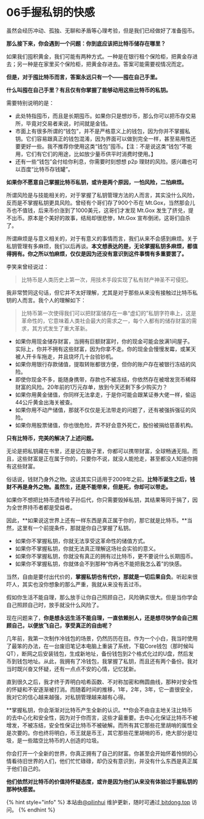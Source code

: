 # 06手握私钥的快感

虽然会经历冲动、孤独、无聊和矛盾等心理考验，但是我们已经做好了准备囤币。

**那么接下来，你会遇到一个问题：你到底应该把比特币储存在哪里？**

如果我们囤积黄金，我们可能有两种方式。一种是在银行租个保险柜，把黄金存进去；另一种是在家里买个保险柜，把黄金存进去。答案可能需要视情况而定。

**但是，对于囤比特币而言，答案永远只有一个——囤在自己手里。**

**什么叫囤在自己手里？有且仅有你掌握了能够动用这些比特币的私钥。**

需要特别说明的是：

* 此处特指囤币，而且是长期囤币。如果你只是想炒币，那么你可以把币存交易所，毕竟对交易者来说，时间就是金钱。
* 市面上有很多所谓的“钱包”，并不是严格意义上的钱包，因为你并不掌握私钥。它们容易跟真正的钱包混淆，因为界面可以做到完全一样，甚至易用性还要更好一些。我不推荐你使用这类“钱包”囤币。【注：不是说这类“钱包”不能用，它们有它们的用途，比如放少量币供平时消费时使用。】
* 还有一些“钱包”会付给你利息，你需要时刻想想 p2p 理财的风险。感兴趣也可以百度“比特币存钱罐”。

**如果你不愿意自己掌握比特币私钥，或许是两个原因，一怕风险，二怕麻烦。**

所谓风险是与技能相关的，对于掌握了私钥管理方法的人而言，其实没什么风险，反而是不掌握私钥更具风险。曾经有个哥们存了900个币在 Mt.Gox，当然那会儿币也不值钱，后来币价涨到了1000美元，这哥们才发现 Mt.Gox 发生了挤兑，提不出币。原本是个美好的故事，结局却很悲惨，Mt.Gox 宣布倒闭，这哥们自杀了。

所谓麻烦是与意义相关的，对于有意义的事情而言，我们从来不会感到麻烦。关于私钥管理有多麻烦，我们以后再谈。**本文想表达的是，无论掌握私钥多麻烦，都值得拥有。你之所以怕麻烦，仅仅是因为还没有意识到这件事情有多重要罢了。**

李笑来曾经说过：

> 比特币是人类历史上第一次，用技术手段实现了私有财产神圣不可侵犯。

我非常赞同这句话，但它并不太好理解，尤其是对于那些从来没有接触过比特币私钥的人而言。我个人的理解如下：

> 比特币第一次使得我们可以把财富储存在一串“虚幻的”私钥字符串上，这是革命性的，它意味着人类社会最大的需求之一，每个人都有的储存财富的需求，其方式发生了重大革新。

* 如果你用现金储存财富，当拥有巨额财富时，你的现金可能会放满1间屋子。实际上，你并不拥有这些财富，因为你拿不走。你的现金会慢慢发霉，或某天被人开卡车拖走，并且烧坏几十台验钞机。
* 如果你用银行存款储值，提取转账都很方便，但你的账户存在被银行冻结的风险。
* 即使你现金不多，能随身携带，存款也不被冻结，你依然存在被增发货币稀释财富的风险。20年前的1万元存单，放到今天还剩下多少购买力？
* 如果你用黄金储值，你同样无法拿走，于是你可能会跟某证券大佬一样，偷运44公斤黄金出海关被查。
* 如果你用不动产储值，那就不仅仅是无法带走的问题了，还有被强拆强征的风险。
* 如果你用股票储值，你也很危险，弄不好会意外死亡，股份被捐给慈善机构。

**只有比特币，完美的解决了上述问题。**

无论是把私钥藏在书里，还是记在脑子里，你都可以携带财富，全球畅通无阻。而且，这些财富是正在属于你的，只要你不说，就没人能抢走，甚至都没人知道你拥有这些财富。

俗话说，钱财乃身外之物。这话其实只适用于2009年之前。**比特币诞生之后，钱财不再是身外之物。虽然生，还是不能带来，但是死，你却可以带走。**

如果你不想把比特币遗传给子孙后代，你只需要毁掉私钥，其结果等同于捐了，因为全世界持币者都是受益者。

因此，**如果说这世界上还有一样东西是真正属于你的，那它就是比特币。**当然，这里有一个前提条件，那就是你自己掌握了私钥。

* 如果你不掌握私钥，你就无法享受这革命性的储值方式。
* 如果你不掌握私钥，你就无法真正理解这场社会实验的意义。
* 如果你不掌握私钥，你就没有真正的拥有过比特币，更不要说什么长期囤币。
* 如果你不掌握私钥，你就体会不到那种“你再也不能把我怎么着”的快感。

当然，自由是要付出代价的，**掌握私钥也有代价，那就是一切后果自负**。听起来很吓人，其实也没你想象的那么严重，我就从来没有丢过币。

假如你生活不能自理，那么放手让你自己照顾自己，风险确实很大。但是当你学会自己照顾自己时，放手就没什么风险了。

现在问题来了，**你是想永远生活不能自理，一直依赖别人，还是想尽快学会自己照顾自己，以便放飞自己，享受真正的自由呢？**

几年前，我第一次制作冷钱包的场景，仍然历历在目。作为一个小白，我当时使用了最笨的办法，在一台废旧笔记本电脑上重装了系统，下载Core钱包（那时候叫QT），断网之后安装钱包，生成新地址，备份钱包到2个格式化过的U盘，然后发币到钱包地址。从此，我拥有了冷钱包，我掌握了私钥，而且还有两个备份。我对当时既兴奋又怀疑，还有一点点不安的心情，记忆犹新。

直到很久之后，我才终于弄明白哈希函数、不对称加密和椭圆曲线，那种对安全性的怀疑和不安逐渐被打消。而随着时间的推移，1年，2年，3年，它一直很安全，我对它的信心越来越强，对私钥管理越来越有心得。

**掌握私钥，你会渐渐对比特币产生全新的认识。**你会不由自主地关注比特币的去中心化和安全性，因为对于你而言，这些才最重要。去中心化保证比特币不被增发，不被冻结，安全性保证比特币不被破解。而所有其它那些花里胡哨的属性全是次要的。你也终将明白，币王就是币王，其它那些花里胡哨的币，绝大部分是垃圾，是一些踏空比特币的人创造的垃圾。

你会打开一个全新的世界，你真正拥有了自己的财富。你甚至会开始怀着怜悯的心情看待旧世界的人们，他们忙忙碌碌，却仍没有意识到，并没有什么东西是真正属于他们自己的。

**他们依然对比特币的价值持怀疑态度，或许是因为他们从来没有体验过手握私钥的那种快感罢。**

{% hint style="info" %}
本站由[@qilinhui](https://twitter.com/qilinhui) 维护更新，随时可通过[ bitdong.top](https://z-dong-ge.gitbook.io/copy-of-bi-quan-bai-bao-shu-qi-lin-hui) 访问。
{% endhint %}
